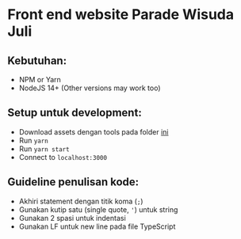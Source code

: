# Front end website Parade Wisuda Juli

## Kebutuhan:
- NPM or Yarn
- NodeJS 14+ (Other versions may work too)

## Setup untuk development:
- Download assets dengan tools pada folder [ini](./src/bucket-downloader)
- Run `yarn`
- Run `yarn start`
- Connect to `localhost:3000`

## Guideline penulisan kode:
- Akhiri statement dengan titik koma (`;`)
- Gunakan kutip satu (single quote, `'`) untuk string
- Gunakan 2 spasi untuk indentasi
- Gunakan LF untuk new line pada file TypeScript
